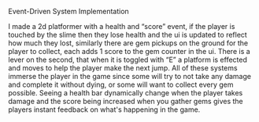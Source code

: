 Event-Driven System Implementation 

I made a 2d platformer with a health and “score” event, if the player is touched by the slime then they lose health and the ui is updated to reflect how much they lost, similarly there are gem pickups on the ground for the player to collect, each adds 1 score to the gem counter in the ui. There is a lever on the second, that when it is toggled with “E” a platform is effected and moves to help the player make the next jump. All of these systems immerse the player in the game since some will try to not take any damage and complete it without dying, or some will want to collect every gem possible. Seeing a health bar dynamically change when the player takes damage and the score being increased when you gather gems gives the players instant feedback on what's happening in the game.
